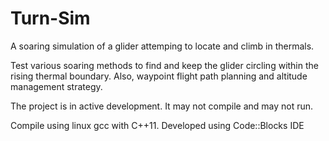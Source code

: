 # Turn-Sim
A soaring simulation of a glider attemping to locate and climb in thermals.

Test various soaring methods to find and keep the glider
circling within the rising thermal boundary. Also, waypoint
flight path planning and altitude management strategy.

The project is in active development. It may not compile and may not run.

Compile using linux gcc with C++11. Developed using Code::Blocks IDE